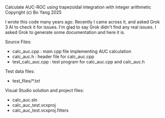 Calculate AUC-ROC using trapezoidal integration with integer arithmetic
Copyright (c) Bo Yang 2025

I wrote this code many years ago. Recently I came across it, and asked
Grok 3 AI to check it for issues. I'm glad to say Grok didn't find any
real issues. I asked Grok to generate some documentation and here it is.

Source Files:

  * calc_auc.cpp : main cpp file implementing AUC calculation
  * calc_auc.h : header file for calc_auc.cpp
  * test_calc_auc.cpp : test program for calc_auc.cpp and calc_auc.h

Test data files:
  
  * test_files/*.txt

Visual Studio solution and project files:

  * calc_auc.sln
  * calc_auc_test.vcxproj
  * calc_auc_test.vcxproj.filters
